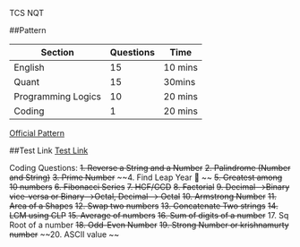 TCS NQT

##Pattern

| Section            | Questions | Time    |
| ------------------ | --------- | ------- |
| English            | 15        | 10 mins |
| Quant              | 15        | 30mins  |
| Programming Logics | 10        | 20 mins |
| Coding             | 1         | 20 mins |

[Official Pattern]("https://www.faceprep.in/tcs/tcs-ninja-placement-papers/" "NQT pattern")

##Test Link
[Test Link]("https://g91.tcsion.com//OnlineAssessment/index.html?2030@@M11" "Test Link")


Coding Questions:
~~1. Reverse a String and a Number~~
~~2. Palindrome (Number and String)~~
~~3. Prime Number~~
~~4. Find Leap Year 💛 ~~
~~5. Greatest among 10 numbers~~
~~6. Fibonacci Series~~
~~7. HCF/GCD~~
~~8. Factorial~~
~~9. Decimal-->Binary vice-versa or Binary-->Octal, Decimal--> Octal~~
~~10. Armstrong Number~~
~~11. Area of a Shapes~~
~~12. Swap two numbers~~
~~13. Concatenate Two strings~~
~~14. LCM using CLP~~
~~15. Average of numbers~~
~~16. Sum of digits of a number~~
17. Sq Root of a number
~~18. Odd-Even Number~~
~~19. Strong Number or krishnamurty number~~
~~20. ASCII value ~~
